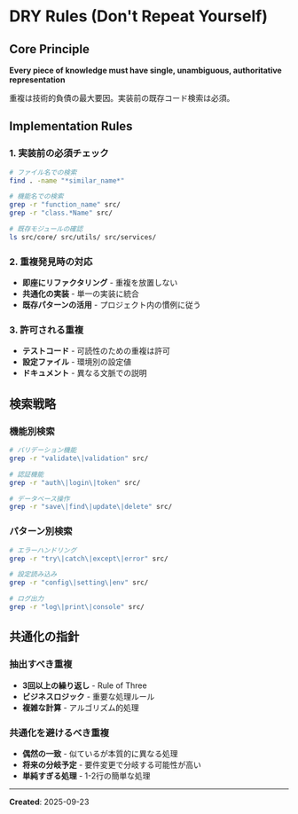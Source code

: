 # DRY Rules (Don't Repeat Yourself)

## Core Principle
**Every piece of knowledge must have single, unambiguous, authoritative representation**

重複は技術的負債の最大要因。実装前の既存コード検索は必須。

## Implementation Rules

### 1. 実装前の必須チェック
```bash
# ファイル名での検索
find . -name "*similar_name*"

# 機能名での検索  
grep -r "function_name" src/
grep -r "class.*Name" src/

# 既存モジュールの確認
ls src/core/ src/utils/ src/services/
```

### 2. 重複発見時の対応
- **即座にリファクタリング** - 重複を放置しない
- **共通化の実装** - 単一の実装に統合
- **既存パターンの活用** - プロジェクト内の慣例に従う

### 3. 許可される重複
- **テストコード** - 可読性のための重複は許可
- **設定ファイル** - 環境別の設定値
- **ドキュメント** - 異なる文脈での説明

## 検索戦略

### 機能別検索
```bash
# バリデーション機能
grep -r "validate\|validation" src/

# 認証機能  
grep -r "auth\|login\|token" src/

# データベース操作
grep -r "save\|find\|update\|delete" src/
```

### パターン別検索
```bash
# エラーハンドリング
grep -r "try\|catch\|except\|error" src/

# 設定読み込み
grep -r "config\|setting\|env" src/

# ログ出力
grep -r "log\|print\|console" src/
```

## 共通化の指針

### 抽出すべき重複
- **3回以上の繰り返し** - Rule of Three
- **ビジネスロジック** - 重要な処理ルール
- **複雑な計算** - アルゴリズム的処理

### 共通化を避けるべき重複
- **偶然の一致** - 似ているが本質的に異なる処理
- **将来の分岐予定** - 要件変更で分岐する可能性が高い
- **単純すぎる処理** - 1-2行の簡単な処理

---
**Created**: 2025-09-23
